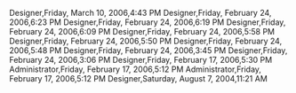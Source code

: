 ﻿Designer,Friday, March 10, 2006,4:43 PMDesigner,Friday, February 24, 2006,6:23 PMDesigner,Friday, February 24, 2006,6:19 PMDesigner,Friday, February 24, 2006,6:09 PMDesigner,Friday, February 24, 2006,5:58 PMDesigner,Friday, February 24, 2006,5:50 PMDesigner,Friday, February 24, 2006,5:48 PMDesigner,Friday, February 24, 2006,3:45 PMDesigner,Friday, February 24, 2006,3:06 PMDesigner,Friday, February 17, 2006,5:30 PMAdministrator,Friday, February 17, 2006,5:12 PMAdministrator,Friday, February 17, 2006,5:12 PMDesigner,Saturday, August 7, 2004,11:21 AM